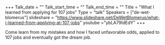 +++
Talk_date = ""
Talk_start_time = ""
Talk_end_time = ""
Title = "What I learned from applying for 107 jobs"
Type = "talk"
Speakers = ["de-wet-blomerus"]
slideshare = "https://www.slideshare.net/DeWetBlomerus/what-i-learned-from-applying-at-107-jobs"
youtube ="ybLA79IdEdY"
+++

Come learn from my mistakes and how I faced unfavorable odds, applied to 107 jobs and eventually got the dream job.
